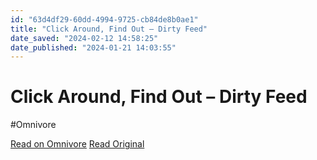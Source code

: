 ```yaml
---
id: "63d4df29-60dd-4994-9725-cb84de8b0ae1"
title: "Click Around, Find Out – Dirty Feed"
date_saved: "2024-02-12 14:58:25"
date_published: "2024-01-21 14:03:55"
---
```


# Click Around, Find Out – Dirty Feed
#Omnivore

[Read on Omnivore](https://omnivore.app/me/click-around-find-out-dirty-feed-18d9dd394a0)
[Read Original](https://www.dirtyfeed.org/2024/01/click-around-find-out/)

